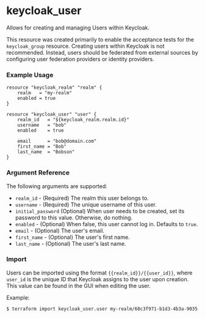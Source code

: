 # keycloak_user

Allows for creating and managing Users within Keycloak.

This resource was created primarily to enable the acceptance tests for the `keycloak_group` resource.
Creating users within Keycloak is not recommended. Instead, users should be federated from external sources
by configuring user federation providers or identity providers.

### Example Usage

```hcl
resource "keycloak_realm" "realm" {
    realm   = "my-realm"
    enabled = true
}

resource "keycloak_user" "user" {
    realm_id   = "${keycloak_realm.realm.id}"
    username   = "bob"
    enabled    = true
    
    email      = "bob@domain.com"
    first_name = "Bob"
    last_name  = "Bobson"
}
```

### Argument Reference

The following arguments are supported:

- `realm_id` - (Required) The realm this user belongs to.
- `username` - (Required) The unique username of this user.
- `initial_password` (Optional) When user needs to be created, set its password to this value. Otherwise, do nothing.
- `enabled` - (Optional) When false, this user cannot log in. Defaults to `true`.
- `email` - (Optional) The user's email.
- `first_name` - (Optional) The user's first name.
- `last_name` - (Optional) The user's last name.

### Import

Users can be imported using the format `{{realm_id}}/{{user_id}}`, where `user_id` is the unique ID that Keycloak
assigns to the user upon creation. This value can be found in the GUI when editing the user.

Example:

```bash
$ terraform import keycloak_user.user my-realm/60c3f971-b1d3-4b3a-9035-d16d7540a5e4
```
